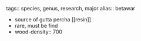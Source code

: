tags:: species, genus, research, major
alias:: betawar

- source of gutta percha [[resin]]
- rare, must be find
- wood-density:: 700